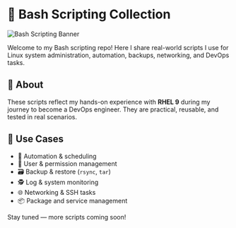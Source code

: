 # 🐚 Bash Scripting Collection
![Bash Scripting Banner]("bashImg.jpg")

Welcome to my Bash scripting repo! Here I share real-world scripts I use for Linux system administration, automation, backups, networking, and DevOps tasks.

## 📂 About

These scripts reflect my hands-on experience with **RHEL 9** during my journey to become a DevOps engineer. They are practical, reusable, and tested in real scenarios.

## 🚀 Use Cases

- 🔁 Automation & scheduling  
- 🔐 User & permission management  
- 🗃️ Backup & restore (`rsync`, `tar`)  
- 🕵️ Log & system monitoring  
- 🌐 Networking & SSH tasks  
- 📦 Package and service management

Stay tuned — more scripts coming soon!

